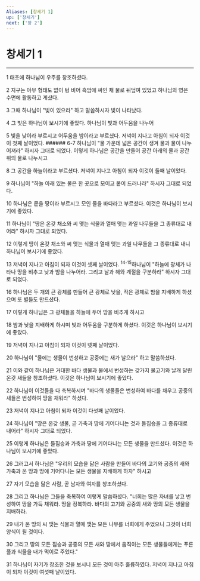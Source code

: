 ```yaml
---
Aliases: [창세기 1]
up: ['창세기']
next: ['창 2']
---
```

# 창세기 1

***


1 태초에 하나님이 우주를 창조하셨다. 

2 지구는 아무 형태도 없이 텅 비어 흑암에 싸인 채 물로 뒤덮여 있었고 하나님의 영은 수면에 활동하고 계셨다. 

3 그때 하나님이 "빛이 있으라" 하고 말씀하시자 빛이 나타났다. 

4 그 빛은 하나님이 보시기에 좋았다. 하나님이 빛과 어두움을 나누어 

5 빛을 낮이라 부르시고 어두움을 밤이라고 부르셨다. 저녁이 지나고 아침이 되자 이것이 첫째 날이었다. ###### 6-7 하나님이 "물 가운데 넓은 공간이 생겨 물과 물이 나누어져라" 하시자 그대로 되었다. 이렇게 하나님은 공간을 만들어 공간 아래의 물과 공간 위의 물로 나누시고 

8 그 공간을 하늘이라고 부르셨다. 저녁이 지나고 아침이 되자 이것이 둘째 날이었다. 

9 하나님이 "하늘 아래 있는 물은 한 곳으로 모이고 뭍이 드러나라" 하시자 그대로 되었다. 

10 하나님은 뭍을 땅이라 부르시고 모인 물을 바다라고 부르셨다. 이것은 하나님이 보시기에 좋았다. 

11 하나님이 "땅은 온갖 채소와 씨 맺는 식물과 열매 맺는 과일 나무들을 그 종류대로 내어라" 하시자 그대로 되었다. 

12 이렇게 땅이 온갖 채소와 씨 맺는 식물과 열매 맺는 과일 나무들을 그 종류대로 내니 하나님이 보시기에 좋았다. 

13 저녁이 지나고 아침이 되자 이것이 셋째 날이었다. <sup class="versenum">14-15</sup>하나님이 "하늘에 광체가 나타나 땅을 비추고 낮과 밤을 나누어라. 그리고 날과 해와 계절을 구분하라" 하시자 그대로 되었다. 

16 하나님은 두 개의 큰 광체를 만들어 큰 광체로 낮을, 작은 광체로 밤을 지배하게 하셨으며 또 별들도 만드셨다. 

17 이렇게 하나님은 그 광체들을 하늘에 두어 땅을 비추게 하시고 

18 밤과 낮을 지배하게 하시며 빛과 어두움을 구분하게 하셨다. 이것은 하나님이 보시기에 좋았다. 

19 저녁이 지나고 아침이 되자 이것이 넷째 날이었다. 

20 하나님이 "물에는 생물이 번성하고 공중에는 새가 날으라" 하고 말씀하셨다. 

21 이와 같이 하나님은 거대한 바다 생물과 물에서 번성하는 갖가지 물고기와 날개 달린 온갖 새들을 창조하셨다. 이것은 하나님이 보시기에 좋았다. 

22 하나님이 이것들을 다 축복하시며 "바다의 생물들은 번성하여 바다를 채우고 공중의 새들은 번성하여 땅을 채워라" 하셨다. 

23 저녁이 지나고 아침이 되자 이것이 다섯째 날이었다. 

24 하나님이 "땅은 온갖 생물, 곧 가축과 땅에 기어다니는 것과 들짐승을 그 종류대로 내어라" 하시자 그대로 되었다. 

25 이렇게 하나님은 들짐승과 가축과 땅에 기어다니는 모든 생물을 만드셨다. 이것은 하나님이 보시기에 좋았다. 

26 그러고서 하나님은 "우리의 모습을 닮은 사람을 만들어 바다의 고기와 공중의 새와 가축과 온 땅과 땅에 기어다니는 모든 생물을 지배하게 하자" 하시고 

27 자기 모습을 닮은 사람, 곧 남자와 여자를 창조하셨다. 

28 그리고 하나님은 그들을 축복하여 이렇게 말씀하셨다. "너희는 많은 자녀를 낳고 번성하여 땅을 가득 채워라. 땅을 정복하라. 바다의 고기와 공중의 새와 땅의 모든 생물을 지배하라. 

29 내가 온 땅의 씨 맺는 식물과 열매 맺는 모든 나무를 너희에게 주었으니 그것이 너희 양식이 될 것이다. 

30 그리고 땅의 모든 짐승과 공중의 모든 새와 땅에서 움직이는 모든 생물들에게는 푸른 풀과 식물을 내가 먹이로 주었다." 

31 하나님이 자기가 창조한 것을 보시니 모든 것이 아주 훌륭하였다. 저녁이 지나고 아침이 되자 이것이 여섯째 날이었다.
